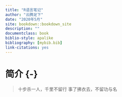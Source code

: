 ```yaml
---
title: "R语言笔记"
author: "云腾足下"
date: "2020年5月"
site: bookdown::bookdown_site
description: ""
documentclass: book
biblio-style: apalike
bibliography: [mybib.bib]
link-citations: yes
---
```




# 简介 {-}

> 十步杀一人，千里不留行
> 事了拂衣去，不留功与名







